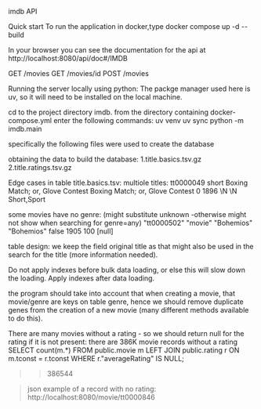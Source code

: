 


imdb API

Quick start
To run the application in docker,type
docker compose up -d --build 

In your browser you can see the documentation for the api at 
http://localhost:8080/api/doc#/IMDB



GET /movies
GET /movies/id
POST /movies


Running the server locally using python:
The packge manager used here is uv, so it will need to be installed on the local machine.

cd to the project directory imdb.
from the directory containing docker-compose.yml enter the following commands:
uv venv 
uv sync
python -m imdb.main



specifically the following files were used to create the database


obtaining the data to build the database:
1.title.basics.tsv.gz
2.title.ratings.tsv.gz





Edge cases in table title.basics.tsv:
multiole titles:
tt0000049	short	Boxing Match; or, Glove Contest	Boxing Match; or, Glove Contest	0	1896	\N	\N	Short,Sport

some movies have no genre: (might substitute unknown -otherwise might not show when searching for genre=any)
"tt0000502"	"movie"	"Bohemios"	"Bohemios"	false	1905		100	 [null]

table design: 
we keep the field original title as that might also be used in the search for the title (more information needed).

Do not apply indexes before bulk data loading, or else this will slow down the loading. Apply indexes after data loading.

the program should take into account that when creating a movie, that movie/genre are keys on table genre, 
hence we should remove duplicate genes from the creation of a new movie (many different methods available to do this).

There are many movies without a rating - so we should return null for the rating if it is not present:
there are 386K movie records without a rating
SELECT count(m.*)
FROM public.movie m
LEFT JOIN public.rating r ON m.tconst = r.tconst
WHERE r."averageRating" IS NULL;
>>386544


> 
> json example of a record with no rating:
>http://localhost:8080/movie/tt0000846
> 

>
 


